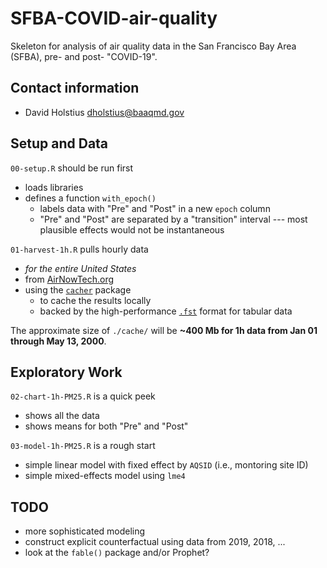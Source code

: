 # SFBA-COVID-air-quality

Skeleton for analysis of air quality data in the San Francisco Bay Area (SFBA), pre- and post- "COVID-19".

## Contact information

- David Holstius <dholstius@baaqmd.gov>

## Setup and Data

`00-setup.R` should be run first
- loads libraries
- defines a function `with_epoch()`
    - labels data with "Pre" and "Post" in a new `epoch` column
    - "Pre" and "Post" are separated by a "transition" interval --- most plausible effects would not be instantaneous

`01-harvest-1h.R` pulls hourly data 
- *for the entire United States* 
- from [AirNowTech.org](http://airnowtech.org)
- using the [`cacher`](https://github.com/BAAQMD/cacher) package
    - to cache the results locally
    - backed by the high-performance [`.fst`](http://www.fstpackage.org) format for tabular data

The approximate size of `./cache/` will be **~400 Mb for 1h data from Jan 01 through May 13, 2000**.

## Exploratory Work

`02-chart-1h-PM25.R` is a quick peek
- shows all the data
- shows means for both "Pre" and "Post"

`03-model-1h-PM25.R` is a rough start
- simple linear model with fixed effect by `AQSID` (i.e., montoring site ID)
- simple mixed-effects model using `lme4`

## TODO

- more sophisticated modeling
- construct explicit counterfactual using data from 2019, 2018, ...
- look at the `fable()` package and/or Prophet?

